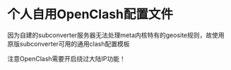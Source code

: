 # 个人自用OpenClash配置文件

因为自建的subconverter服务器无法处理meta内核特有的geosite规则，故使用原版subconverter可用的通用clash配置模板

注意OpenClash需要开启绕过大陆IP功能！



